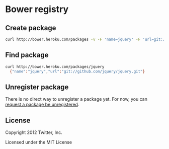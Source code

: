 # Bower registry


## Create package
```bash
curl http://bower.heroku.com/packages -v -F 'name=jquery' -F 'url=git://github.com/jquery/jquery.git'
```
## Find package
```bash
curl http://bower.heroku.com/packages/jquery
  {"name":"jquery","url":"git://github.com/jquery/jquery.git"}
```
## Unregister package

There is no direct way to unregister a package yet. For now, you can [request a
package be unregistered](https://github.com/bower/bower/issues/120).

## License

Copyright 2012 Twitter, Inc.

Licensed under the MIT License
